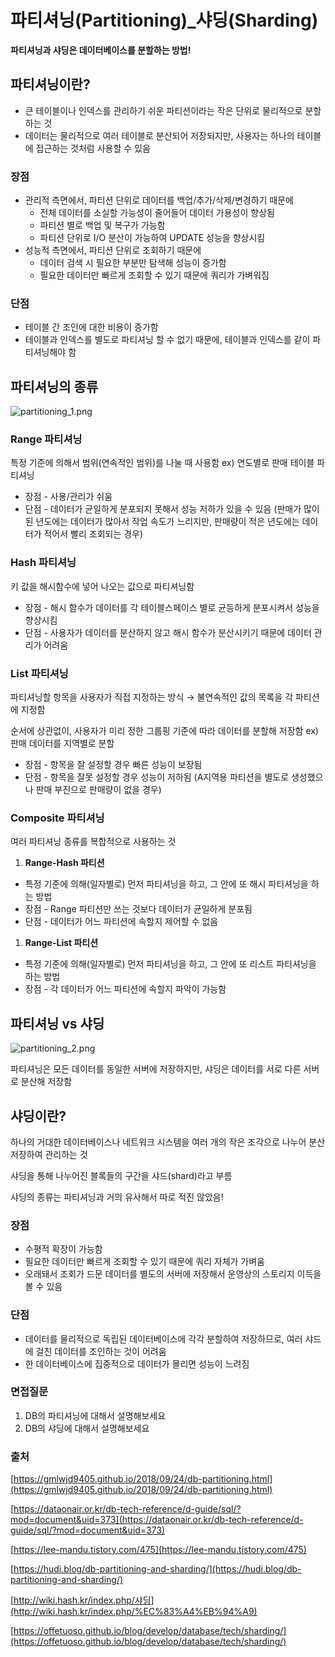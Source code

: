 # 파티셔닝(Partitioning)_샤딩(Sharding)

**파티셔닝과 샤딩은 데이터베이스를 분할하는 방법!**

## 파티셔닝이란?

- 큰 테이블이나 인덱스를 관리하기 쉬운 파티션이라는 작은 단위로 물리적으로 분할하는 것
- 데이터는 물리적으로 여러 테이블로 분산되어 저장되지만, 사용자는 하나의 테이블에 접근하는 것처럼 사용할 수 있음

### 장점

- 관리적 측면에서, 파티션 단위로 데이터를 백업/추가/삭제/변경하기 때문에
    - 전체 데이터를 소실할 가능성이 줄어들어 데이터 가용성이 향상됨
    - 파티션 별로 백업 및 복구가 가능함
    - 파티션 단위로 I/O 분산이 가능하여 UPDATE 성능을 향상시킴
- 성능적 측면에서, 파티션 단위로 조회하기 때문에
    - 데이터 검색 시 필요한 부분만 탐색해 성능이 증가함
    - 필요한 데이터만 빠르게 조회할 수 있기 때문에 쿼리가 가벼워짐

### 단점

- 테이블 간 조인에 대한 비용이 증가함
- 테이블과 인덱스를 별도로 파티셔닝 할 수 없기 때문에, 테이블과 인덱스를 같이 파티셔닝해야 함

## 파티셔닝의 종류

![partitioning_1.png](%E1%84%91%E1%85%A1%E1%84%90%E1%85%B5%E1%84%89%E1%85%A7%E1%84%82%E1%85%B5%E1%86%BC(Partitioning)_%E1%84%89%E1%85%A3%E1%84%83%E1%85%B5%E1%86%BC(Sharding)%20d335a95025a2424386a631dfc19fd1ea/partitioning_1.png)

### Range 파티셔닝

특정 기준에 의해서 범위(연속적인 범위)를 나눌 때 사용함  ex) 연도별로 판매 테이블 파티셔닝

- 장점 - 사용/관리가 쉬움
- 단점 - 데이터가 균일하게 분포되지 못해서 성능 저하가 있을 수 있음 (판매가 많이 된 년도에는 데이터가 많아서 작업 속도가 느리지만, 판매량이 적은 년도에는 데이터가 적어서 빨리 조회되는 경우)

### Hash 파티셔닝

키 값을 해시함수에 넣어 나오는 값으로 파티셔닝함

- 장점 - 해시 함수가 데이터를 각 테이블스페이스 별로 균등하게 분포시켜서 성능을 향상시킴
- 단점 - 사용자가 데이터를 분산하지 않고 해시 함수가 분산시키기 때문에 데이터 관리가 어려움

### List 파티셔닝

파티셔닝할 항목을 사용자가 직접 지정하는 방식 → 불연속적인 값의 목록을 각 파티션에 지정함

순서에 상관없이, 사용자가 미리 정한 그룹핑 기준에 따라 데이터를 분할해 저장함  ex) 판매 데이터를 지역별로 분할

- 장점 - 항목을 잘 설정할 경우 빠른 성능이 보장됨
- 단점 - 항목을 잘못 설정할 경우 성능이 저하됨 (A지역용 파티션을 별도로 생성했으나 판매 부진으로 판매량이 없을 경우)

### Composite 파티셔닝

여러 파티셔닝 종류를 복합적으로 사용하는 것 

1. **Range-Hash 파티션** 
- 특정 기준에 의해(일자별로) 먼저 파티셔닝을 하고, 그 안에 또 해시 파티셔닝을 하는 방법
- 장점 - Range 파티션만 쓰는 것보다 데이터가 균일하게 분포됨
- 단점 - 데이터가 어느 파티션에 속할지 제어할 수 없음

1. **Range-List 파티션**
- 특정 기준에 의해(일자별로) 먼저 파티셔닝을 하고, 그 안에 또 리스트 파티셔닝을 하는 방법
- 장점 - 각 데이터가 어느 파티션에 속할지 파악이 가능함

## 파티셔닝 vs 샤딩

![partitioning_2.png](%E1%84%91%E1%85%A1%E1%84%90%E1%85%B5%E1%84%89%E1%85%A7%E1%84%82%E1%85%B5%E1%86%BC(Partitioning)_%E1%84%89%E1%85%A3%E1%84%83%E1%85%B5%E1%86%BC(Sharding)%20d335a95025a2424386a631dfc19fd1ea/partitioning_2.png)

파티셔닝은 모든 데이터를 동일한 서버에 저장하지만, 샤딩은 데이터를 서로 다른 서버로 분산해 저장함

## 샤딩이란?

하나의 거대한 데이터베이스나 네트워크 시스템을 여러 개의 작은 조각으로 나누어 분산 저장하여 관리하는 것

샤딩을 통해 나누어진 블록들의 구간을 샤드(shard)라고 부름

샤딩의 종류는 파티셔닝과 거의 유사해서 따로 적진 않았음!

### 장점

- 수평적 확장이 가능함
- 필요한 데이터만 빠르게 조회할 수 있기 때문에 쿼리 자체가 가벼움
- 오래돼서 조회가 드문 데이터를 별도의 서버에 저장해서 운영상의 스토리지 이득을 볼 수 있음

### 단점

- 데이터를 물리적으로 독립된 데이터베이스에 각각 분할하여 저장하므로, 여러 샤드에 걸친 데이터를 조인하는 것이 어려움
- 한 데이터베이스에 집중적으로 데이터가 몰리면 성능이 느려짐

### 면접질문

1. DB의 파티셔닝에 대해서 설명해보세요
2. DB의 샤딩에 대해서 설명해보세요

### 출처

[https://gmlwjd9405.github.io/2018/09/24/db-partitioning.html](https://gmlwjd9405.github.io/2018/09/24/db-partitioning.html)

[https://dataonair.or.kr/db-tech-reference/d-guide/sql/?mod=document&uid=373](https://dataonair.or.kr/db-tech-reference/d-guide/sql/?mod=document&uid=373)

[https://lee-mandu.tistory.com/475](https://lee-mandu.tistory.com/475)

[https://hudi.blog/db-partitioning-and-sharding/](https://hudi.blog/db-partitioning-and-sharding/)

[http://wiki.hash.kr/index.php/샤딩](http://wiki.hash.kr/index.php/%EC%83%A4%EB%94%A9)

[https://offetuoso.github.io/blog/develop/database/tech/sharding/](https://offetuoso.github.io/blog/develop/database/tech/sharding/)